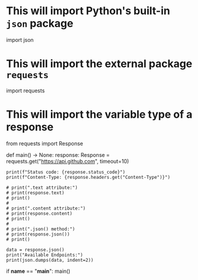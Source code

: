 # This will import Python's built-in `json` package
import json

# This will import the external package `requests`
import requests

# This will import the variable type of a response
from requests import Response

def main() -> None:
    response: Response = requests.get("https://api.github.com", timeout=10)

    print(f"Status code: {response.status_code}")
    print(f"Content-Type: {response.headers.get("Content-Type")}")

    # print(".text attribute:")
    # print(response.text)
    # print()
    #
    # print(".content attribute:")
    # print(response.content)
    # print()
    #
    # print(".json() method:")
    # print(response.json())
    # print()

    data = response.json()
    print("Available Endpoints:")
    print(json.dumps(data, indent=2))

if __name__ == "__main__":
    main()
